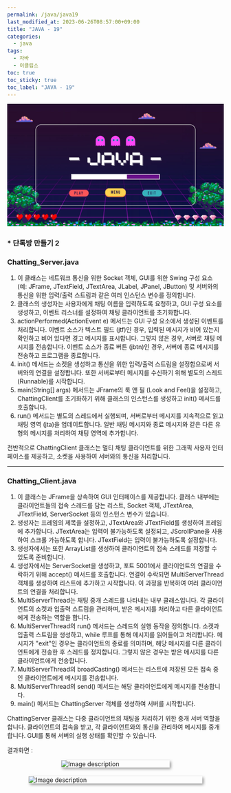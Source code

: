 ```yaml
---
permalink: /java/java19
last_modified_at: 2023-06-26T08:57:00+09:00
title: "JAVA - 19"
categories:
  - java
tags:
  - 자바
  - 이클립스
toc: true
toc_sticky: true
toc_label: "JAVA - 19"
---
```


<!-- <div style=" display : flex; justify-content: center;">
	<img src="{{site.baseurl}}/images/java/21.png" alt="Image description" style="width: 80%; height: 40%; margin-bottom: 20px; box-shadow: 3px 3px 6px rgba(0,0,0,0.4);">
</div> -->

![img](/images/java/java.jpg)

### * 단톡방 만들기 2

### Chatting_Server.java

<script src="https://gist.github.com/junyihong/d82e8ac1a0c02b39b5d4f6ee7e7c7a9c.js"></script>

1. 이 클래스는 네트워크 통신을 위한 Socket 객체, GUI를 위한 Swing 구성 요소 (예: JFrame, JTextField, JTextArea, JLabel, JPanel, JButton) 및 서버와의 통신을 위한 입력/출력 스트림과 같은 여러 인스턴스 변수를 정의합니다.
2. 클래스의 생성자는 사용자에게 채팅 이름을 입력하도록 요청하고, GUI 구성 요소를 생성하고, 이벤트 리스너를 설정하여 채팅 클라이언트를 초기화합니다.
3. actionPerformed(ActionEvent e) 메서드는 GUI 구성 요소에서 생성된 이벤트를 처리합니다. 이벤트 소스가 텍스트 필드 (jtf)인 경우, 입력된 메시지가 비어 있는지 확인하고 비어 있다면 경고 메시지를 표시합니다. 그렇지 않은 경우, 서버로 채팅 메시지를 전송합니다. 이벤트 소스가 종료 버튼 (jbtn)인 경우, 서버에 종료 메시지를 전송하고 프로그램을 종료합니다.
4. init() 메서드는 소켓을 생성하고 통신을 위한 입력/출력 스트림을 설정함으로써 서버와의 연결을 설정합니다. 또한 서버로부터 메시지를 수신하기 위해 별도의 스레드 (Runnable)를 시작합니다.
5. main(String[] args) 메서드는 JFrame의 룩 앤 필 (Look and Feel)을 설정하고, ChattingClient를 초기화하기 위해 클래스의 인스턴스를 생성하고 init() 메서드를 호출합니다.
6. run() 메서드는 별도의 스레드에서 실행되며, 서버로부터 메시지를 지속적으로 읽고 채팅 영역 (jta)을 업데이트합니다. 일반 채팅 메시지와 종료 메시지와 같은 다른 유형의 메시지를 처리하여 채팅 영역에 추가합니다.

전반적으로 ChattingClient 클래스는 멀티 채팅 클라이언트를 위한 그래픽 사용자 인터페이스를 제공하고, 소켓을 사용하여 서버와의 통신을 처리합니다.

---

### Chatting_Client.java

<script src="https://gist.github.com/junyihong/12686d9d9b337296c6504d7462d6fd6d.js"></script>

1. 이 클래스는 JFrame을 상속하여 GUI 인터페이스를 제공합니다. 클래스 내부에는 클라이언트들의 접속 스레드를 담는 리스트, Socket 객체, JTextArea, JTextField, ServerSocket 등의 인스턴스 변수가 있습니다.
2. 생성자는 프레임의 제목을 설정하고, JTextArea와 JTextField를 생성하여 프레임에 추가합니다. JTextArea는 입력이 불가능하도록 설정되고, JScrollPane을 사용하여 스크롤 가능하도록 합니다. JTextField는 입력이 불가능하도록 설정합니다.
3. 생성자에서는 또한 ArrayList를 생성하여 클라이언트의 접속 스레드를 저장할 수 있도록 준비합니다.
4. 생성자에서는 ServerSocket을 생성하고, 포트 5001에서 클라이언트의 연결을 수락하기 위해 accept() 메서드를 호출합니다. 연결이 수락되면 MultiServerThread 객체를 생성하여 리스트에 추가하고 시작합니다. 이 과정을 반복하여 여러 클라이언트의 연결을 처리합니다.
5. MultiServerThread는 채팅 중개 스레드를 나타내는 내부 클래스입니다. 각 클라이언트의 소켓과 입출력 스트림을 관리하며, 받은 메시지를 처리하고 다른 클라이언트에게 전송하는 역할을 합니다.
6. MultiServerThread의 run() 메서드는 스레드의 실행 동작을 정의합니다. 소켓과 입출력 스트림을 생성하고, while 루프를 통해 메시지를 읽어들이고 처리합니다. 메시지가 "exit"인 경우는 클라이언트의 종료를 의미하며, 해당 메시지를 다른 클라이언트에게 전송한 후 스레드를 정지합니다. 그렇지 않은 경우는 받은 메시지를 다른 클라이언트에게 전송합니다.
7. MultiServerThread의 broadCasting() 메서드는 리스트에 저장된 모든 접속 중인 클라이언트에게 메시지를 전송합니다.
8. MultiServerThread의 send() 메서드는 해당 클라이언트에게 메시지를 전송합니다.
9. main() 메서드는 ChattingServer 객체를 생성하여 서버를 시작합니다.

ChattingServer 클래스는 다중 클라이언트의 채팅을 처리하기 위한 중개 서버 역할을 합니다. 클라이언트의 접속을 받고, 각 클라이언트와의 통신을 관리하여 메시지를 중개합니다. GUI를 통해 서버의 실행 상태를 확인할 수 있습니다.

결과화면 : 

<div style=" display : flex; justify-content: center;">
	<img src="{{site.baseurl}}/images/java/22.png" alt="Image description" style="width: 50%; height: 40%; margin-bottom: 20px; box-shadow: 3px 3px 6px rgba(0,0,0,0.4);">
</div>

<div style=" display : flex; justify-content: center;">
	<img src="{{site.baseurl}}/images/java/23.png" alt="Image description" style="width: 80%; height: 40%; margin-bottom: 20px; box-shadow: 3px 3px 6px rgba(0,0,0,0.4);">
</div>